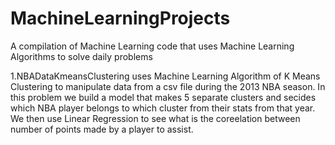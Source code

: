 # MachineLearningProjects
A compilation of Machine Learning code that uses Machine Learning Algorithms to solve daily problems

1.NBADataKmeansClustering uses Machine Learning Algorithm of K Means Clustering to manipulate data from a csv file during the 2013 NBA season. In this problem we build a model that makes 5 separate clusters and secides which NBA player belongs to which cluster from their stats from that year. We then use Linear Regression to see what is the coreelation between number of points made by a player to assist.
